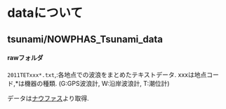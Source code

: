 # dataについて
## tsunami/NOWPHAS_Tsunami_data
#### rawフォルダ
`2011TETxxx*.txt`,:各地点での波浪をまとめたテキストデータ.
xxxは地点コード,*は機器の種類.
(G:GPS波浪計, W:沿岸波浪計, T:潮位計)

データは[ナウファス](https://nowphas.mlit.go.jp/pastdata)より取得.
